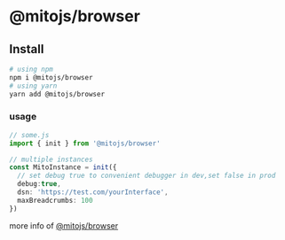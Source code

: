 # @mitojs/browser


## Install

```bash
# using npm
npm i @mitojs/browser
# using yarn
yarn add @mitojs/browser
```

### usage

```typescript
// some.js
import { init } from '@mitojs/browser'

// multiple instances
const MitoInstance = init({
  // set debug true to convenient debugger in dev,set false in prod
  debug:true,
  dsn: 'https://test.com/yourInterface',
  maxBreadcrumbs: 100
})
```

more info of [@mitojs/browser](https://mitojs.github.io/mito-doc/#/sdk/guide/browser)

